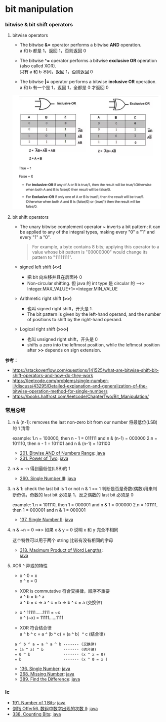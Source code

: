 # bit manipulation

### bitwise & bit shift operators

1. bitwise operators

   - The bitwise **&=** operator performs a bitwise **AND** operation.  
     a 和 b 都是 1，返回 1，否则返回 0

   - The bitwise **^=** operator performs a bitwise **exclusive OR** operation (also called XOR).  
     只有 a 和 b 不同，返回 1，否则返回 0

   - The bitwise **|=** operator performs a bitwise **inclusive OR** operation.  
     a 和 b 有一个是 1，返回 1，全都是 0 才返回 0

   ![Alt text](/images/inclusiveOR_exclusiveOR.jpg)

2. bit shift operators

   - The unary bitwise complement operator **~** inverts a bit pattern; it can be applied to any of the integral types, making every "0" a "1" and every "1" a "0".

     > For example, a byte contains 8 bits; applying this operator to a value whose bit pattern is "00000000" would change its pattern to "11111111".

   - signed left shift **(<<)**
     - 把 bit 向左移并且在后面补 0
     - Non-circular shifting. 但 java 的 int type 是 circular 的 -->> Integer.MAX_VALUE+1==Integer.MIN_VALUE
   - Arithmetic right shift **(>>)**
     - 也叫 signed right shift，开头是 1.
     - The bit pattern is given by the left-hand operand, and the number of positions to shift by the right-hand operand.
   - Logical right shift **(>>>)**
     - 也叫 unsigned right shift，开头是 0
     - shifts a zero into the leftmost position, while the leftmost position after **>>** depends on sign extension.

**参考：**

- https://stackoverflow.com/questions/141525/what-are-bitwise-shift-bit-shift-operators-and-how-do-they-work
- https://leetcode.com/problems/single-number-ii/discuss/43295/Detailed-explanation-and-generalization-of-the-bitwise-operation-method-for-single-numbers
- https://books.halfrost.com/leetcode/ChapterTwo/Bit_Manipulation/

### 常用总结

1. n & (n-1): removes the last non-zero bit from our number 将最低位(LSB)的 1 清零

   example:
   1.n = 100000, then n - 1 = 011111 and n & (n-1) = 000000
   2.n = 101110, then n - 1 = 101101 and n & (n-1) = 101100

   - [201. Bitwise AND of Numbers Range](https://leetcode.com/problems/bitwise-and-of-numbers-range/):
     [java](/solution_java/0201_Bitwise_AND_of_Numbers_Range.java)
   - [231. Power of Two](https://leetcode.com/problems/power-of-two/):
     [java](/solution_java/0231_Power_of_Two.java)

2. n & = -n 得到最低位(LSB)的 1

   - [260. Single Number III](https://leetcode.com/problems/single-number-iii/):
     [java](/solution_java/0260_Single_Number_III.java)

3. n & 1: check the last bit is 1 or not
   n & 1 == 1 判断是否是奇数(偶数)用来判断奇偶，奇数的 last bit 必须是 1，反之偶数的 last bit 必须是 0

   example:
   1.n = 101110, then 1 = 000001 and n & 1 = 000000
   2.n = 101111, then 1 = 000001 and n & 1 = 000001

   - [137. Single Number II](https://leetcode.com/problems/single-number-ii/):
     [java](/solution_java/137_Single_NumberII.java)

4. n & ~n = 0 ==>> 如果 x & y = 0 说明 x 和 y 完全不相同

   这个特性可以用于两个 string 比较有没有相同的字母

   - [318. Maximum Product of Word Lengths](https://leetcode.com/problems/maximum-product-of-word-lengths/):  
     [java](/solution_java/0318_Maximum_Product_of_Word_Lengths.java)

5. XOR ^ 异或的特性

   - x ^ 0 = x  
     x ^ x = 0
   - XOR is commutative 符合交换律，顺序不重要  
     a ^ b = b ^ a  
     a ^ b = c => a ^ c = b => b ^ c = a (交换律)

   - x ^ 11111……1111 = ~x  
     x ^ (~x) = 11111……1111

   - XOR 符合结合律  
     a ^ b ^ c = a ^ (b ^ c) = (a ^ b）^ c (结合律)

   ```
    a ^ b ^ a = a ^ a ^ b ------- (交换律)
    = (a ^ a) ^ b         ------- (结合律)
    = 0 ^ b               ------- (x ^ x = 0)
    = b                   ------- (x ^ 0 = x )
   ```

   - [136. Single Number](https://leetcode.com/problems/single-number/):
     [java](/solution_java/0136_Single_Number.java)
   - [268. Missing Number](https://leetcode.com/problems/missing-number/):
     [java](/solution_java/0268_Missing_Number.java)
   - [389. Find the Difference](https://leetcode.com/problems/find-the-difference/):
     [java](/solution_java/0389_Find_the_Difference.java)

### lc

- [191. Number of 1 Bits](https://leetcode.com/problems/number-of-1-bits/):
  [java](/solution_java/0191_Number_of_1_Bits.java)
- [剑指 Offer56. 数组中数字出现的次数 II](https://leetcode-cn.com/problems/shu-zu-zhong-shu-zi-chu-xian-de-ci-shu-ii-lcof/):
  [java](/力扣/剑指Offer56-II_数组中数字出现的次数II.java)
- [338. Counting Bits](https://leetcode.com/problems/counting-bits/):
  [java](/solution_java/0338_Counting_Bits.java)
